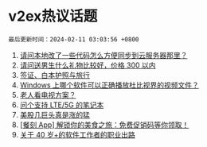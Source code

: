 # v2ex热议话题

`最后更新时间：2024-02-11 03:03:56 +0800`

1. [请问本地改了一些代码怎么方便同步到云服务器那里？](https://www.v2ex.com/t/1015243)
1. [请问送男生什么礼物比较好，价格 300 以内](https://www.v2ex.com/t/1015280)
1. [签证、白本护照与旅行](https://www.v2ex.com/t/1015219)
1. [Windows 上哪个软件可以正确播放杜比视界的视频文件？](https://www.v2ex.com/t/1015244)
1. [老人看电视方案？](https://www.v2ex.com/t/1015265)
1. [问个支持 LTE/5G 的笔记本](https://www.v2ex.com/t/1015208)
1. [美股几巨头真是涨的猛](https://www.v2ex.com/t/1015216)
1. [[餐刻 App] 解锁你的美食之旅：免费促销码等你领取！](https://www.v2ex.com/t/1015211)
1. [关于 40 岁+的软件工作者的职业出路](https://www.v2ex.com/t/1015221)

